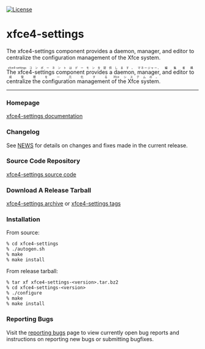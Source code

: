 [![License](https://img.shields.io/badge/License-GPL%20v2-blue.svg)](https://gitlab.xfce.org/xfce/xfce4-settings/COPYING)

xfce4-settings
====================

The xfce4-settings component provides a daemon, manager, and editor to
centralize the configuration management of the Xfce system.

<ruby>The xfce4-settings component provides a daemon,<rt>xfce4-settingsコンポーネントはデーモンを提供します。</rt></ruby> <ruby>manager,<rt>マネージャー、</rt></ruby> <ruby>and editor<rt>編集者</rt></ruby> <ruby>to
centralize the configuration management<rt>構成管理を一元化する</rt></ruby> <ruby>of the Xfce system.<rt>Xfce システムの。</rt></ruby>

----

### Homepage

[xfce4-settings documentation](https://docs.xfce.org/xfce/xfce4-settings/start)

### Changelog

See [NEWS](https://gitlab.xfce.org/xfce/xfce4-settings/-/blob/master/NEWS) for details on changes and fixes made in the current release.

### Source Code Repository

[xfce4-settings source code](https://gitlab.xfce.org/xfce/xfce4-settings)

### Download A Release Tarball

[xfce4-settings archive](https://archive.xfce.org/src/xfce/xfce4-settings)
    or
[xfce4-settings tags](https://gitlab.xfce.org/xfce/xfce4-settings/-/tags)
### Installation

From source: 

    % cd xfce4-settings
    % ./autogen.sh
    % make
    % make install

From release tarball:

    % tar xf xfce4-settings-<version>.tar.bz2
    % cd xfce4-settings-<version>
    % ./configure
    % make
    % make install

### Reporting Bugs

Visit the [reporting bugs](https://docs.xfce.org/xfce/xfce4-settings/bugs) page to view currently open bug reports and instructions on reporting new bugs or submitting bugfixes.

